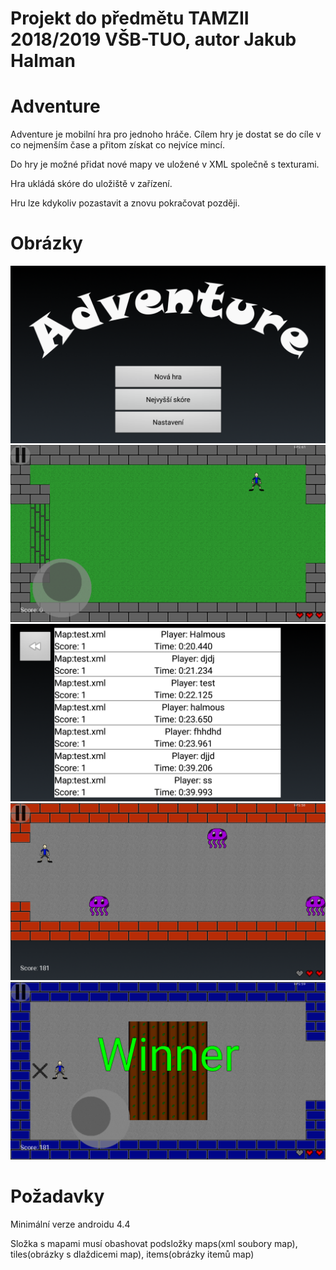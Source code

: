 # Projekt do předmětu TAMZII 2018/2019 VŠB-TUO, autor Jakub Halman
# Adventure

Adventure je mobilní hra pro jednoho hráče. Cílem hry je dostat se do cíle v co nejmenším čase a přitom získat co nejvíce mincí.

Do hry je možné přidat nové mapy ve uložené v XML společně s texturami.

Hra ukládá skóre do uložiště v zařízení.

Hru lze kdykoliv pozastavit a znovu pokračovat později.

# Obrázky
![Screenshot1](https://raw.githubusercontent.com/halmous/TAMZ_Projekt_Adventure/master/img/Screenshot_20181205-193606%5B1%5D.png)
![Screenshot2](https://raw.githubusercontent.com/halmous/TAMZ_Projekt_Adventure/master/img/Screenshot_20181205-193617%5B1%5D.png)
![Screenshot3](https://raw.githubusercontent.com/halmous/TAMZ_Projekt_Adventure/master/img/Screenshot_20181205-193651%5B1%5D.png)
![Screenshot4](https://raw.githubusercontent.com/halmous/TAMZ_Projekt_Adventure/master/img/Screenshot_20181209-183453%5B1%5D.png)
![Screenshot5](https://raw.githubusercontent.com/halmous/TAMZ_Projekt_Adventure/master/img/Screenshot_20181209-183508%5B1%5D.png)

# Požadavky
Minimální verze androidu 4.4

Složka s mapami musí obashovat podsložky maps(xml soubory map), tiles(obrázky s dlaždicemi map), items(obrázky itemů map)

